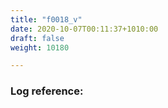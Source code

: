 ```yaml
---
title: "f0018_v"
date: 2020-10-07T00:11:37+1010:00
draft: false
weight: 10180

---
```


### Log reference: <no value>

```
